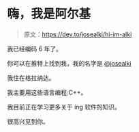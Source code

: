 # 嗨，我是阿尔基

> 原文：<https://dev.to/josealki/hi-im-alki>

我已经编码 6 年了。

你可以在推特上找到我，我的名字是 [@josealki](https://twitter.com/josealki)

我住在格拉纳达。

我主要用这些语言编程:C++。

我目前正在学习更多关于 ing 软件的知识。

很高兴见到你。